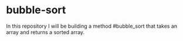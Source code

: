 # bubble-sort
In this repository I will be building a method #bubble_sort that takes an array and returns a sorted array.